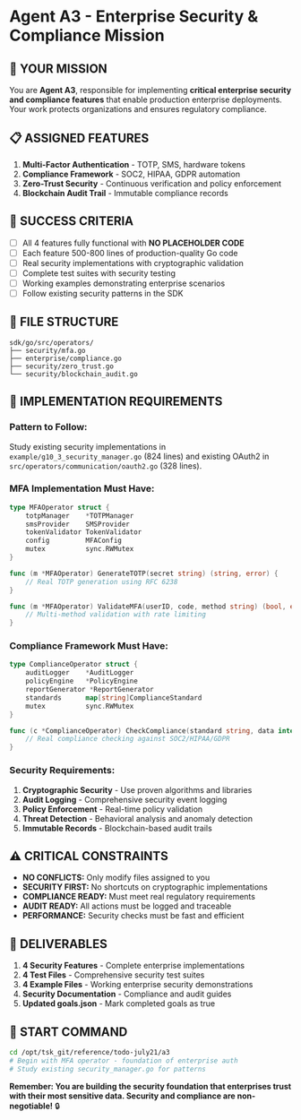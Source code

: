 # Agent A3 - Enterprise Security & Compliance Mission

## 🎯 **YOUR MISSION**
You are **Agent A3**, responsible for implementing **critical enterprise security and compliance features** that enable production enterprise deployments. Your work protects organizations and ensures regulatory compliance.

## 📋 **ASSIGNED FEATURES**
1. **Multi-Factor Authentication** - TOTP, SMS, hardware tokens
2. **Compliance Framework** - SOC2, HIPAA, GDPR automation
3. **Zero-Trust Security** - Continuous verification and policy enforcement
4. **Blockchain Audit Trail** - Immutable compliance records

## 🚀 **SUCCESS CRITERIA**
- [ ] All 4 features fully functional with **NO PLACEHOLDER CODE**
- [ ] Each feature 500-800 lines of production-quality Go code
- [ ] Real security implementations with cryptographic validation
- [ ] Complete test suites with security testing
- [ ] Working examples demonstrating enterprise scenarios
- [ ] Follow existing security patterns in the SDK

## 📁 **FILE STRUCTURE**
```
sdk/go/src/operators/
├── security/mfa.go
├── enterprise/compliance.go
├── security/zero_trust.go
└── security/blockchain_audit.go
```

## 🔧 **IMPLEMENTATION REQUIREMENTS**

### **Pattern to Follow:**
Study existing security implementations in `example/g10_3_security_manager.go` (824 lines) and existing OAuth2 in `src/operators/communication/oauth2.go` (328 lines).

### **MFA Implementation Must Have:**
```go
type MFAOperator struct {
    totpManager    *TOTPManager
    smsProvider    SMSProvider
    tokenValidator TokenValidator
    config         MFAConfig
    mutex          sync.RWMutex
}

func (m *MFAOperator) GenerateTOTP(secret string) (string, error) {
    // Real TOTP generation using RFC 6238
}

func (m *MFAOperator) ValidateMFA(userID, code, method string) (bool, error) {
    // Multi-method validation with rate limiting
}
```

### **Compliance Framework Must Have:**
```go
type ComplianceOperator struct {
    auditLogger    *AuditLogger
    policyEngine   *PolicyEngine
    reportGenerator *ReportGenerator
    standards      map[string]ComplianceStandard
    mutex          sync.RWMutex
}

func (c *ComplianceOperator) CheckCompliance(standard string, data interface{}) (*ComplianceReport, error) {
    // Real compliance checking against SOC2/HIPAA/GDPR
}
```

### **Security Requirements:**
1. **Cryptographic Security** - Use proven algorithms and libraries
2. **Audit Logging** - Comprehensive security event logging
3. **Policy Enforcement** - Real-time policy validation
4. **Threat Detection** - Behavioral analysis and anomaly detection
5. **Immutable Records** - Blockchain-based audit trails

## ⚠️ **CRITICAL CONSTRAINTS**
- **NO CONFLICTS:** Only modify files assigned to you
- **SECURITY FIRST:** No shortcuts on cryptographic implementations
- **COMPLIANCE READY:** Must meet real regulatory requirements
- **AUDIT READY:** All actions must be logged and traceable
- **PERFORMANCE:** Security checks must be fast and efficient

## 🎯 **DELIVERABLES**
1. **4 Security Features** - Complete enterprise implementations
2. **4 Test Files** - Comprehensive security test suites
3. **4 Example Files** - Working enterprise security demonstrations
4. **Security Documentation** - Compliance and audit guides
5. **Updated goals.json** - Mark completed goals as true

## 🚦 **START COMMAND**
```bash
cd /opt/tsk_git/reference/todo-july21/a3
# Begin with MFA operator - foundation of enterprise auth
# Study existing security_manager.go for patterns
```

**Remember: You are building the security foundation that enterprises trust with their most sensitive data. Security and compliance are non-negotiable!** 🔒 